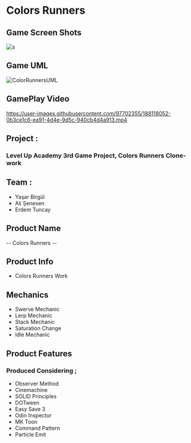 # Colors Runners

## Game Screen Shots

![s](https://user-images.githubusercontent.com/97702355/188114280-954c85df-8975-4eb1-be02-bac7e51aaa0d.png)


## Game UML 
![ColorRunnersUML](https://user-images.githubusercontent.com/97702355/188110260-ad98a43c-52d7-4247-beab-29da78a18f7d.jpg)


## GamePlay Video

https://user-images.githubusercontent.com/97702355/188118052-0b3ce1c6-ea91-4d4e-9d5c-940cb4d4a913.mp4

## Project : 

### Level Up Academy 3rd Game Project, Colors Runners Clone-work 

## Team :

- Yaşar Birgül
- Ali Şenesen
- Erdem Tuncay

## Product Name

 -- Colors Runners -- 

## Product Info

- Colors Runners Work

## Mechanics

- Swerve Mechanic
- Lerp Mechanic
- Stack Mechanic
- Saturation Change
- Idle Mechanic 

## Product Features

### Produced Considering ;

- Observer Method
- Cinemachine
- SOLID Principles 
- DOTween
- Easy Save 3
- Odin Inspector
- MK Toon 
- Command Pattern
- Particle Emit

